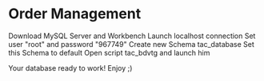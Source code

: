 # Order Management
Download MySQL Server and Workbench
Launch localhost connection
Set user "root" and password "967749"
Create new Schema tac_database
Set this Schema to default
Open script tac_bdvtg and launch him

Your database ready to work!
Enjoy ;)
